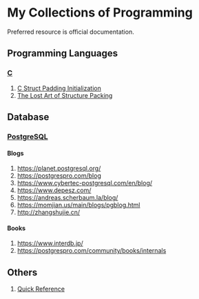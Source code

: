 # My Collections of Programming

Preferred resource is official documentation.

## Programming Languages

### [C][]

1. [C Struct Padding Initialization](https://interrupt.memfault.com/blog/c-struct-padding-initialization)
2. [The Lost Art of Structure Packing](http://www.catb.org/esr/structure-packing/)


## Database

### [PostgreSQL][]

#### Blogs

1. https://planet.postgresql.org/
2. https://postgrespro.com/blog
3. https://www.cybertec-postgresql.com/en/blog/
4. https://www.depesz.com/
5. https://andreas.scherbaum.la/blog/
6. https://momjian.us/main/blogs/pgblog.html
7. http://zhangshujie.cn/

#### Books

1. https://www.interdb.jp/
2. https://postgrespro.com/community/books/internals


## Others

1. [Quick Reference](https://quickref.me/)


[C]: https://www.gnu.org/software/gnu-c-manual/gnu-c-manual.html
[PostgreSQL]: https://www.postgresql.org/docs/current/index.html

